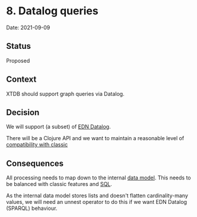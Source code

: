# 8. Datalog queries

Date: 2021-09-09

## Status

Proposed

## Context

XTDB should support graph queries via Datalog.

## Decision

We will support (a subset) of [EDN
Datalog](https://docs.datomic.com/on-prem/query/query.html#query).

There will be a Clojure API and we want to maintain a reasonable level
of [compatibility with classic](0003-backwards-compatibility.md)

## Consequences

All processing needs to map down to the internal [data
model](0002-data-model.md). This needs to be balanced with classic
features and [SQL](0007-sql-queries.md).

As the internal data model stores lists and doesn't flatten
cardinality-many values, we will need an unnest operator to do this if
we want EDN Datalog (SPARQL) behaviour.
